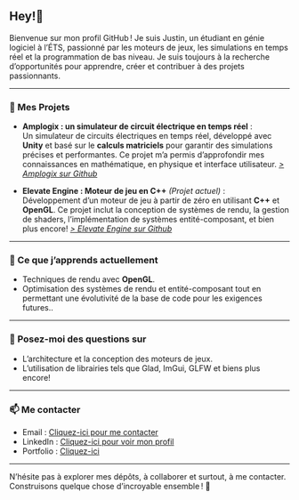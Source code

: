 ## Hey!👋

Bienvenue sur mon profil GitHub ! Je suis Justin, un étudiant en génie logiciel à l’ÉTS, passionné par les moteurs de jeux, les simulations en temps réel et la programmation de bas niveau. Je suis toujours à la recherche d’opportunités pour apprendre, créer et contribuer à des projets passionnants.

---

### 🔭 Mes Projets
- **Amplogix : un simulateur de circuit électrique en temps réel** :  
  Un simulateur de circuits électriques en temps réel, développé avec **Unity** et basé sur le **calculs matriciels** pour garantir des simulations précises et performantes. Ce projet m’a permis d’approfondir mes connaissances en mathématique, en physique et interface utilisateur. *[> Amplogix sur Github](https://github.com/justinfiset/Amplogix)*

- **Elevate Engine : Moteur de jeu en C++** *(Projet actuel)* :  
  Développement d’un moteur de jeu à partir de zéro en utilisant **C++** et **OpenGL**. Ce projet inclut la conception de systèmes de rendu, la gestion de shaders, l’implémentation de systèmes entité-composant, et bien plus encore! *[> Elevate Engine sur Github](https://github.com/justinfiset/Elevate-Engine)*

---

### 🌱 Ce que j’apprends actuellement
- Techniques de rendu avec **OpenGL**.
- Optimisation des systèmes de rendu et entité-composant tout en permettant une évolutivité de la base de code pour les exigences futures..

---

### 💬 Posez-moi des questions sur
- L’architecture et la conception des moteurs de jeux.
- L’utilisation de librairies tels que Glad, ImGui, GLFW et biens plus encore!

---

### 📫 Me contacter
- Email : [Cliquez-ici pour me contacter](mailto:justinfiset@hotmail.fr)
- LinkedIn : [Cliquez-ici pour voir mon profil](https://www.linkedin.com/in/justin-fiset-925024172/)
- Portfolio : [Cliquez-ici](https://justinfiset.github.io)

---

N’hésite pas à explorer mes dépôts, à collaborer et surtout, à me contacter. Construisons quelque chose d’incroyable ensemble ! 🚀
